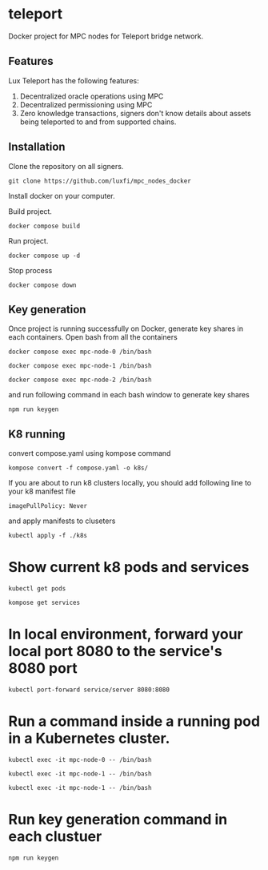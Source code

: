 # teleport
Docker project for MPC nodes for Teleport bridge network.

## Features
Lux Teleport has the following features:

1. Decentralized oracle operations using MPC
2. Decentralized permissioning using MPC
3. Zero knowledge transactions, signers don't know details about assets being teleported to and from supported chains.

## Installation
Clone the repository on all signers.

```
git clone https://github.com/luxfi/mpc_nodes_docker
```

Install docker on your computer.

Build project.
```
docker compose build
```
Run project.
```
docker compose up -d
```
Stop process

```
docker compose down
```
## Key generation
Once project is running successfully on Docker, generate key shares in each containers.
Open bash from all the containers
```
docker compose exec mpc-node-0 /bin/bash
```
```
docker compose exec mpc-node-1 /bin/bash
```
```
docker compose exec mpc-node-2 /bin/bash
```
and run following command in each bash window to generate key shares
```
npm run keygen
```
## K8 running
convert compose.yaml using kompose command
```
kompose convert -f compose.yaml -o k8s/
```
If you are about to run k8 clusters locally, you should add following line to your k8 manifest file
```
imagePullPolicy: Never
```
and apply manifests to cluseters
```
kubectl apply -f ./k8s
```
# Show current k8 pods and services
```
kubectl get pods
```
```
kompose get services
```
# In local environment, forward your local port 8080 to the service's 8080 port
```
kubectl port-forward service/server 8080:8080
```
# Run a command inside a running pod in a Kubernetes cluster.
```
kubectl exec -it mpc-node-0 -- /bin/bash
```
```
kubectl exec -it mpc-node-1 -- /bin/bash
```
```
kubectl exec -it mpc-node-1 -- /bin/bash
```
# Run key generation command in each clustuer
```
npm run keygen
```
